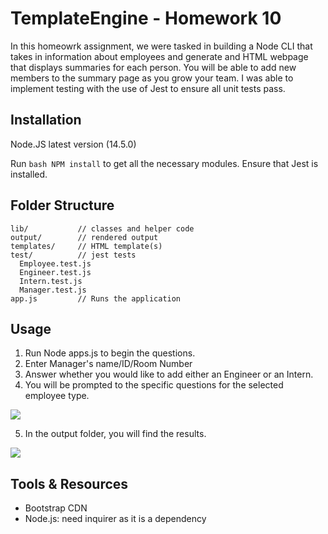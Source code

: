 # TemplateEngine - Homework 10

In this homeowrk assignment, we were tasked in building a Node CLI that takes in information about employees and generate and HTML webpage that displays summaries for each person. You will be able to add new members to the summary page as you grow your team. I was able to implement testing with the use of Jest to ensure all unit tests pass. 

## Installation

Node.JS latest version (14.5.0)

Run ```bash NPM install``` to get all the necessary modules. Ensure that Jest is installed.

## Folder Structure

```
lib/           // classes and helper code
output/        // rendered output
templates/     // HTML template(s)
test/          // jest tests
  Employee.test.js
  Engineer.test.js
  Intern.test.js
  Manager.test.js
app.js         // Runs the application
```

## Usage 

1. Run Node apps.js to begin the questions. 
2. Enter Manager's name/ID/Room Number
3. Answer whether you would like to add either an Engineer or an Intern. 
4. You will be prompted to the specific questions for the selected employee type. 

![](assets/cli-hw10.gif)

5. In the output folder, you will find the results. 

![](assets.team.png)

## Tools & Resources

- Bootstrap CDN
- Node.js: need inquirer as it is a dependency


